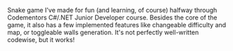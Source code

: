 Snake game I've made for fun (and learning, of course) halfway through Codementors C#/.NET Junior Developer course. Besides the core of the game, it also has a few implemented features like changeable difficulty and map, or toggleable walls generation. It's not perfectly well-written codewise, but it works!
